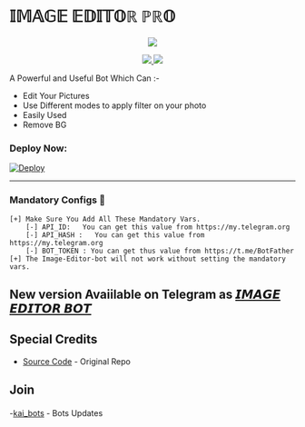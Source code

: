 # 𝕀𝕄𝔸𝔾𝔼 𝔼𝔻𝕀𝕋𝕆ℝ ℙℝ𝕆

<p align="center">
  <a href="https://www.python.org">
    <img src="https://telegra.ph/file/e4702ad5375076355a100.jpg">
      </a>


  
</p>
<p align="center">
  <a href="https://github.com/Madushankabro/IMAGE-EDITOR/stargazers">
    <img src="https://img.shields.io/github/stars/Madushankabro/IMAGE-EDITOR?style=social">

  </a>
  
  <a href="https://github.com/Madushankab/IMAGE-EDITOR/fork">
    <img src="https://img.shields.io/github/forks/Madushankabro/IMAGE-EDITOR?label=Fork&style=social">

  </a>  
</p>

A Powerful and Useful Bot Which Can :-
* Edit Your Pictures
* Use Different modes to apply filter on your photo
* Easily Used 
* Remove BG

### Deploy Now:
[![Deploy](https://www.herokucdn.com/deploy/button.svg)](https://heroku.com/deploy?template=https://github.com/Madushankabro/IMAGE-EDITOR)

<HR/>

### Mandatory Configs 📒
```
[+] Make Sure You Add All These Mandatory Vars. 
    [-] API_ID:   You can get this value from https://my.telegram.org
    [-] API_HASH :   You can get this value from https://my.telegram.org
    [-] BOT_TOKEN : You can get thus value from https://t.me/BotFather
[+] The Image-Editor-bot will not work without setting the mandatory vars.
```

## New version Avaiilable on Telegram as [𝙄𝙈𝘼𝙂𝙀 𝙀𝘿𝙄𝙏𝙊𝙍 𝘽𝙊𝙏](https://t.me/EPU_Image_Editor_Bot)

## Special Credits

- [Source Code]() - Original Repo




## Join 
-[kai_bots](https://t.me/Kai_botoffical) - Bots Updatesㅤㅤㅤㅤㅤㅤ  
